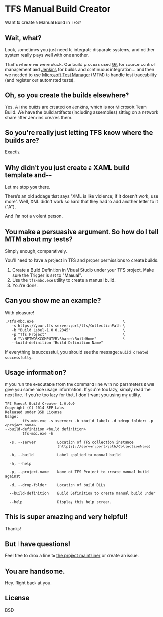 # TFS Manual Build Creator

Want to create a Manual Build in TFS?

## Wait, what?

Look, sometimes you just need to integrate disparate systems, and neither system really plays well with one another.

That's where we were stuck. Our build process used [Git](http://git-scm.com/) for source control management and [Jenkins](http://jenkins-ci.org/) for builds and continuous integration... and then we needed to use [Microsoft Test Manager](http://msdn.microsoft.com/en-us/library/jj635157.aspx) (MTM) to handle test traceability (and register our automated tests).

## Oh, so you create the builds elsewhere?

Yes. All the builds are created on Jenkins, which is not Microsoft Team Build. We have the build artifacts (including assemblies) sitting on a network share after Jenkins creates them.

## So you're really just letting TFS know where the builds are?

Exactly.

## Why didn't you just create a XAML build template and--

Let me stop you there.

There's an old addage that says "XML is like violence; if it doesn't work, use more". Well, XML didn't work so hard that they had to add another letter to it ("A").

And I'm not a violent person.

## You make a persuasive argument. So how do I tell MTM about my tests?

Simply enough, comparatively.

You'll need to have a project in TFS and proper permissions to create builds.

1. Create a Build Definition in Visual Studio under your TFS project. Make sure the Trigger is set to "Manual".
1. Use the `tfs-mbc.exe` utility to create a manual build.
1. You're done.

## Can you show me an example?

With pleasure!

    ./tfs-mbc.exe                                         \
       -s https://your.tfs.server:port/tfs/CollectionPath \
       -b "Build Label-1.0.0.2345"                        \
       -p "Tfs Project"                                   \
       -d "\\NETWORKCOMPUTER\Shared\BuildHome"            \
       --build-definition "Build Definition Name"

If everything is successful, you should see the message: `Build created successfully`.

## Usage information?

If you run the executable from the command line with no parameters it will give you some nice usage information. If you're too lazy, simply read the next line. If you're too lazy for that, I don't want you using my utility.

    TFS Manual Build Creator 1.0.0.0
    Copyright (C) 2014 SEP Labs
    Released under BSD License
    Usage:
            tfs-mbc.exe -s <server> -b <build label> -d <drop folder> -p <project name>
    --build-definition <build definition>
            tfs-mbc.exe -h
    
      -s, --server          Location of TFS collection instance
                            (http[s]://server:port/path/CollectionName)
    
      -b, --build           Label applied to manual build
    
      -h, --help
    
      -p, --project-name    Name of TFS Project to create manual build against
    
      -d, --drop-folder     Location of build DLLs
    
      --build-definition    Build Definition to create manual build under
    
      --help                Display this help screen.

## This is super amazing and very helpful!

Thanks!

## But I have questions!

Feel free to drop a line to [the project maintainer](mailto:rmrogers@sep.com) or create an issue.

## You are handsome.

Hey. Right back at you.

## License

BSD
